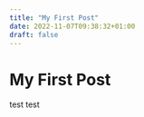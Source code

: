 ```yaml
---
title: "My First Post"
date: 2022-11-07T09:38:32+01:00
draft: false
---
```


# My First Post

test
test
